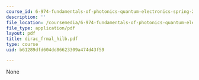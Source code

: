 ```yaml
---
course_id: 6-974-fundamentals-of-photonics-quantum-electronics-spring-2006
description: ''
file_location: /coursemedia/6-974-fundamentals-of-photonics-quantum-electronics-spring-2006/b61289dfd604dd86623309a474d43f59_dirac_frmal_hilb.pdf
file_type: application/pdf
layout: pdf
title: dirac_frmal_hilb.pdf
type: course
uid: b61289dfd604dd86623309a474d43f59

---
```

None